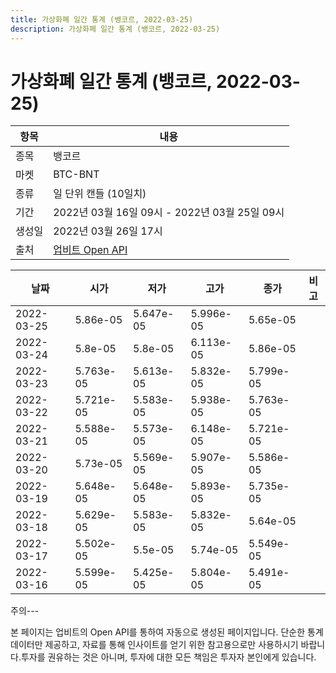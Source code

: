 ```yaml
---
title: 가상화폐 일간 통계 (뱅코르, 2022-03-25)
description: 가상화폐 일간 통계 (뱅코르, 2022-03-25)
---
```


가상화폐 일간 통계 (뱅코르, 2022-03-25)
===

|항목|내용|
|--|--|
|종목|뱅코르|
|마켓|BTC-BNT|
|종류|일 단위 캔들 (10일치)|
|기간|2022년 03월 16일 09시 - 2022년 03월 25일 09시|
|생성일|2022년 03월 26일 17시|
|출처|[업비트 Open API](https://docs.upbit.com)|


|날짜|시가|저가|고가|종가|비고|
|--|--|--|--|--|--|
|2022-03-25|5.86e-05|5.647e-05|5.996e-05|5.65e-05|    |
|2022-03-24|5.8e-05|5.8e-05|6.113e-05|5.86e-05|    |
|2022-03-23|5.763e-05|5.613e-05|5.832e-05|5.799e-05|    |
|2022-03-22|5.721e-05|5.583e-05|5.938e-05|5.763e-05|    |
|2022-03-21|5.588e-05|5.573e-05|6.148e-05|5.721e-05|    |
|2022-03-20|5.73e-05|5.569e-05|5.907e-05|5.586e-05|    |
|2022-03-19|5.648e-05|5.648e-05|5.893e-05|5.735e-05|    |
|2022-03-18|5.629e-05|5.583e-05|5.832e-05|5.64e-05|    |
|2022-03-17|5.502e-05|5.5e-05|5.74e-05|5.549e-05|    |
|2022-03-16|5.599e-05|5.425e-05|5.804e-05|5.491e-05|    |


주의---

본 페이지는 업비트의 Open API를 통하여 자동으로 생성된 페이지입니다. 단순한 통계 데이터만 제공하고, 자료를 통해 인사이트를 얻기 위한 참고용으로만 사용하시기 바랍니다.투자를 권유하는 것은 아니며, 투자에 대한 모든 책임은 투자자 본인에게 있습니다.